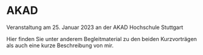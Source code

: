 # AKAD
Veranstaltung am 25. Januar 2023 an der AKAD Hochschule Stuttgart

Hier finden Sie unter anderem Begleitmaterial zu den beiden Kurzvorträgen als auch eine kurze Beschreibung von mir.
